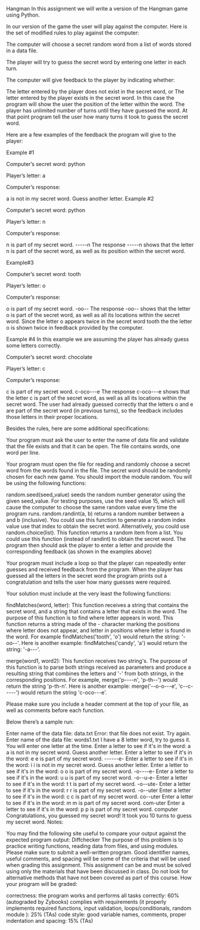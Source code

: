 Hangman
In this assignment we will write a version of the Hangman game using Python.

In our version of the game the user will play against the computer. Here is the set of modified rules to play against the computer:

The computer will choose a secret random word from a list of words stored in a data file.

The player will try to guess the secret word by entering one letter in each turn.

The computer will give feedback to the player by indicating whether:

The letter entered by the player does not exist in the secret word, or
The letter entered by the player exists in the secret word. In this case the program will show the user the position of the letter within the word.
The player has unlimited number of turns until they have guessed the word. At that point program tell the user how many turns it took to guess the secret word.

Here are a few examples of the feedback the program will give to the player:

Example #1

Computer’s secret word: python

Player’s letter: a

Computer’s response:

a is not in my secret word. 
Guess another letter.
Example #2

Computer’s secret word: python

Player’s letter: n

Computer’s response:

n is part of my secret word.
-----n
The response -----n shows that the letter n is part of the secret word, as well as its position within the secret word.

Example#3

Computer’s secret word: tooth

Player’s letter: o

Computer’s response:

o is part of my secret word.
-oo--
The response -oo-- shows that the letter o is part of the secret word, as well as all its locations within the secret word. Since the letter o appears twice in the secret word tooth the the letter o is shown twice in feedback provided by the computer.

Example #4 In this example we are assuming the player has already guess some letters correctly.

Computer’s secret word: chocolate

Player’s letter: c

Computer’s response:

c is part of my secret word.
c-oco---e
The response c-oco---e shows that the letter c is part of the secret word, as well as all its locations within the secret word. The user had already guessed correctly that the letters o and e are part of the secret word (in previous turns), so the feedback includes those letters in their proper locations.

Besides the rules, here are some additional specifications:

Your program must ask the user to enter the name of data file and validate that the file exists and that it can be open. The file contains words, one word per line.

Your program must open the file for reading and randomly choose a secret word from the words found in the file. The secret word should be randomly chosen for each new game. You should import the module random. You will be using the following functions:

random.seed(seed_value) seeds the random number generator using the given seed_value. For testing purposes, use the seed value 15, which will cause the computer to choose the same random value every time the program runs.
random.randint(a, b) returns a random number between a and b (inclusive). You could use this function to generate a random index value use that index to obtain the secret word.
Alternatively, you could use random.choice(list). This function returns a random item from a list. You could use this function (instead of randint) to obtain the secret word.
The program then should ask the player to enter a letter and provide the corresponding feedback (as shown in the examples above)

Your program must include a loop so that the player can repeatedly enter guesses and received feedback from the program. When the player has guessed all the letters in the secret word the program prints out a congratulation and tells the user how many guesses were required.

Your solution must include at the very least the following functions:

findMatches(word, letter): This function receives a string that contains the secret word, and a string that contains a letter that exists in the word. The purpose of this function is to find where letter appears in word. This function returns a string made of the - character marking the positions where letter does not appear, and letter in positions where letter is found in the word. For example findMatches('tooth', 'o') would return the string: '-oo--'. Here is another example: findMatches('candy', 'a') would return the string: '-a---'.

merge(word1, word2): This function receives two string's. The purpose of this function is to parse both strings received as parameters and produce a resulting string that combines the letters and '-' from both strings, in the corresponding positions. For example, merge('p----n', 'p-th--') would return the string 'p-th-n'. Here is another example: merge('--o-o---e', 'c--c-----') would return the string 'c-oco---e'.

Please make sure you include a header comment at the top of your file, as well as comments before each function.

Below there’s a sample run:

Enter name of the data file: data.txt
Error: that file does not exist. Try again.
Enter name of the data file: words1.txt
I have a 8 letter word, try to guess it.
You will enter one letter at the time.
Enter a letter to see if it's in the word: a
a is not in my secret word.
Guess another letter.
Enter a letter to see if it's in the word: e
e is part of my secret word.
------e-
Enter a letter to see if it's in the word: i
i is not in my secret word.
Guess another letter.
Enter a letter to see if it's in the word: o
o is part of my secret word.
-o----e-
Enter a letter to see if it's in the word: u
u is part of my secret word.
-o--u-e-
Enter a letter to see if it's in the word: t
t is part of my secret word.
-o--ute-
Enter a letter to see if it's in the word: r
r is part of my secret word.
-o--uter
Enter a letter to see if it's in the word: c
c is part of my secret word.
co--uter
Enter a letter to see if it's in the word: m
m is part of my secret word.
com-uter
Enter a letter to see if it's in the word: p
p is part of my secret word.
computer
Congratulations, you guessed my secret word!
It took you 10 turns to guess my secret word.
Notes:

You may find the following site useful to compare your output against the expected program output: Diffchecker
The purpose of this problem is to practice writing functions, reading data from files, and using modules.
Please make sure to submit a well-written program. Good identifier names, useful comments, and spacing will be some of the criteria that will be used when grading this assignment.
This assignment can be and must be solved using only the materials that have been discussed in class. Do not look for alternative methods that have not been covered as part of this course.
How your program will be graded:

correctness: the program works and performs all tasks correctly: 60% (autograded by Zybooks)
complies with requirements (it properly implements required functions, input validation, loops/conditionals, random module ): 25% (TAs)
code style: good variable names, comments, proper indentation and spacing: 15% (TAs)
